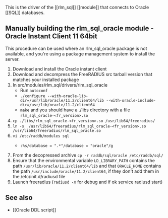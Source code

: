 This is the driver of the [[rlm_sql]] [[module]] that connects to Oracle [[SQL]] databases.

## Manually building the rlm_sql_oracle module - Oracle Instant Client 11 64bit
This procedure can be used where an rlm_sql_oracle package is not available, and you're using a package management system to install the server.

1. Download and install the Oracle instant client
2. Download and decompress the FreeRADIUS src tarball version that matches your installed package
3. In src/modules/rlm_sql/drivers/rlm_sql_oracle
    * Run ``autoconf``
    * ``./configure --with-oracle-lib-dir=/usr/lib/oracle/11.2/client64/lib --with-oracle-include-dir=/usr/lib/oracle/11.2/client64``
    * ``make`` and you should have a ./libs directory with a file ``rlm_sql_oracle-<fr_version>.so``
4. ``cp ./libs/rlm_sql_oracle-<fr_version>.so /usr/lib64/freeradius/``
5. ``ln -s  /usr/lib64/freeradius/rlm_sql_oracle-<fr_version>.so /usr/lib64/freeradius/rlm_sql_oracle.so``
6. ``vi /etc/raddb/modules sql``
    *     :%s/database = ".*"/database = "oracle"/g
7. From the decopressed archive ``cp -r raddb/sql/oracle /etc/raddb/sql/``
8. Ensure that the environmental variable ``LD_LIBRARY_PATH`` contains the path ``/usr/lib/oracle/11.2/client64/lib`` and that ``ORACLE_HOME``  contains the path ``/usr/include/oracle/11.2/client64``, if they don't add them in the /etc/init.d/radiusd file
9. Launch freeradius (``radiusd -X`` for debug and if ok service radiusd start)

## See also
* [[Oracle DDL script]]